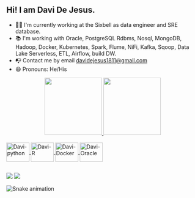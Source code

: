 ## Hi! I am Davi De Jesus.  
 
- 👨‍💻 I'm currently working at the Sixbell as data engineer and SRE database.  
- 📚 I'm working with Oracle, PostgreSQL Rdbms, Nosql, MongoDB, Hadoop, Docker, Kubernetes, Spark, Flume, NiFi, Kafka, Sqoop, Data Lake Serverless, ETL, Airflow, build DW. 
- 📭 Contact me by email davidejesus1811@gmail.com 
- 😄 Pronouns: He/His

<div align="center">
  <a href="https://github.com/davidejesus18">
  <img height="150em" src="https://github-readme-stats.vercel.app/api?username=davidejesus18&show_icons=true&theme=dracula&include_all_commits=true&count_private=true"/>
  <img height="150em" src="https://github-readme-stats.vercel.app/api/top-langs/?username=davidejesus18&layout=compact&langs_count=7&theme=dracula"/>
</div>
<div style="display: inline_block"><br>
<img align="center" alt="Davi-python" height="50" width="60" src="https://cdn.jsdelivr.net/gh/devicons/devicon/icons/python/python-original.svg" />
<img align="center" alt="Davi-R" height="50" width="60" src="https://cdn.jsdelivr.net/gh/devicons/devicon/icons/r/r-original.svg" />
<img align="center" alt="Davi-Docker" height="50" width=60" src="https://cdn.jsdelivr.net/gh/devicons/devicon/icons/docker/docker-plain.svg" />
<img align="center" alt="Davi-Oracle" height="50" width="60" src="https://cdn.jsdelivr.net/gh/devicons/devicon/icons/oracle/oracle-original.svg" />
</div>
 
##
  <div>
  <a href = "mailto:davidejesus18@gmail.com"><img src="https://img.shields.io/badge/-Gmail-%23333?style=for-the-badge&logo=gmail&logoColor=white" target="_blank"></a>
   <a href="https://www.linkedin.com/in/davidejesus1811" target="_blank"><img src="https://img.shields.io/badge/-LinkedIn-%230077B5?style=for-the-badge&logo=linkedin&logoColor=white" target="_blank"></a>
 
  
  ![Snake animation](https://github.com/davidejesus18/davidejesus18/blob/output/github-contribution-grid-snake.svg)
  
  </div>
  

 
